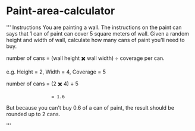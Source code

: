 # Paint-area-calculator

'''
Instructions
You are painting a wall. The instructions on the paint can says that 1 can of paint can cover 5 square meters of wall. Given a random height and width of wall, calculate how many cans of paint you'll need to buy.

number of cans = (wall height ✖️ wall width) ÷ coverage per can.

e.g. Height = 2, Width = 4, Coverage = 5

number of cans = (2 ✖️ 4) ÷ 5

                     = 1.6

But because you can't buy 0.6 of a can of paint, the result should be rounded up to 2 cans.


'''
